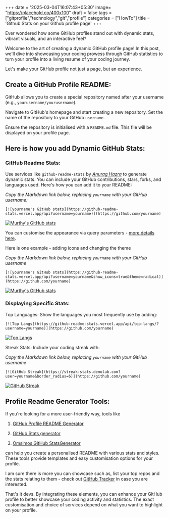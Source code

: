 +++
date = '2025-03-04T16:07:43+05:30'
image= "https://placehold.co/400x100"
draft = false 
tags = ["gitprofile","technology","git","profile"]
categories = ["HowTo"]
title = 'Github Stats on your Github profile page'
+++


Ever wondered how some GitHub profiles stand out with dynamic stats, vibrant visuals, and an interactive feel? 

Welcome to the art of creating a dynamic GitHub profile page! In this post, we'll dive into showcasing your coding prowess through GitHub statistics to turn your profile into a living resume of your coding journey.

Let's make your GitHub profile not just a page, but an experience.

## Create a GitHub Profile README:

GitHub allows you to create a special repository named after your username (e.g., `yourusername/yourusername`).

Navigate to GitHub's homepage and start creating a new repository. Set the name of the repository to your GitHub `username`.

Ensure the repository is initialised with a `README.md` file. This file will be displayed on your profile page.

## Here is how you add Dynamic GitHub Stats:

### GitHub Readme Stats:

Use services like `github-readme-stats` by [_Anurag Hazra_](https://github.com/anuraghazra) to generate dynamic stats. You can include your GitHub contributions, stars, forks, and languages used. Here's how you can add it to your README:

_Copy the Markdown link below, replacing `yourname` with your GitHub username:_

`[![yourname's GitHub stats](https://github-readme-stats.vercel.app/api?username=yourname)](https://github.com/yourname)
`

[![Murthy's GitHub stats](https://github-readme-stats.vercel.app/api?username=ugmurthy)](https://github.com/ugmurthy)

You can customise the appearance via query parameters - [more details here](https://github.com/anuraghazra/github-readme-stats).

Here is one example - adding icons and changing the theme

_Copy the Markdown link below, replacing `yourname` with your GitHub username_

`[![yourname's GitHub stats](https://github-readme-stats.vercel.app/api?username=yourname&show_icons=true&theme=radical)](https://github.com/yourname)
`

[![Murthy's GitHub stats](https://github-readme-stats.vercel.app/api?username=ugmurthy&show_icons=true&theme=radical)](https://github.com/ugmurthy)

### Displaying Specific Stats:

Top Languages: Show the languages you most frequently use by adding:

`[![Top Langs](https://github-readme-stats.vercel.app/api/top-langs/?username=yourname)](https://github.com/yourname)
`

[![Top Langs](https://github-readme-stats.vercel.app/api/top-langs/?username=ugmurthy)](https://github.com/ugmurthy)

Streak Stats: Include your coding streak with:

_Copy the Markdown link below, replacing `yourname` with your GitHub username_

`[![GitHub Streak](https://streak-stats.demolab.com?user=yourname&border_radius=6)](https://github.com/yourname)
`

[![GitHub Streak](https://streak-stats.demolab.com?user=ugmurthy&border_radius=6)](https://github.com/ugmurthy)

## Profile Readme Generator Tools:

If you're looking for a more user-friendly way, tools like

1. [GitHub Profile README Generator](https://profile-readme-generator.com/)

2. [GitHub Stats generator](https://gh-stats-gen.vercel.app/)

3. [Omsimos GitHub StatsGenerator](https://github-stats.omsimos.com/)

can help you create a personalised README with various stats and styles. These tools provide templates and easy customisation options for your profile.

I am sure there is more you can showcase such as, list your top repos and the stats relating to them - check out [GitHub Tracker](https://githubtracker.com/dashboard) in case you are interested.

That's it devs. By integrating these elements, you can enhance your GitHub profile to better showcase your coding activity and statistics. The exact customisation and choice of services depend on what you want to highlight on your profile.
